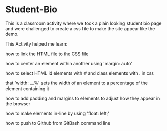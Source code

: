 # Student-Bio

This is a classroom activity where we took a plain looking student bio page and were challenged to create a css file to make the site appear like the demo.

This Activity helped me learn:

how to link the HTML file to the CSS file

how to center an element within another using 'margin: auto'

how to select HTML id elements with # and class elements with . in css

that 'width: __%'  sets the width of an element to a percentage of the element containing it

how to add padding and margins to elements to adjust how they appear in the browser

how to make elements in-line by using 'float: left;'

how to push to Github from GitBash command line
